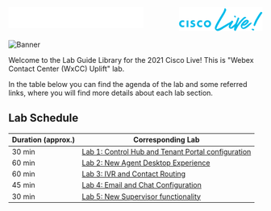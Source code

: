 <script>

window.onload=function(){window.location ="https://webexcc.github.io/"}

</script>

<img src="labslive/cisco.png" align="left" />
<img src="labslive/CL2.png" align="right" />
<br />
<br />
&nbsp;
&nbsp;

![Banner](images/wxccbanner.jpg)

Welcome to the Lab Guide Library for the 2021 Cisco Live! This is "Webex Contact Center (WxCC) Uplift" lab. 

In the table below you can find the agenda of the lab and some referred links, where you will find more details about each lab section.

## Lab Schedule

| Duration (approx.) | Corresponding Lab |
| ---- | ----------------- |
| 30 min  | [Lab 1: Control Hub and Tenant Portal configuration](labslive/lab1.md) |
| 60 min  | [Lab 2: New Agent Desktop Experience](labslive/lab2.md) |
| 60 min  | [Lab 3: IVR and Contact Routing](labslive/lab3.md) |
| 45 min  | [Lab 4: Email and Chat Configuration](labslive/lab4.md)|
| 30 min  | [Lab 5: New Supervisor functionality](labslive/lab5.md) |


